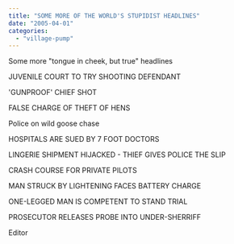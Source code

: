 ```yaml
---
title: "SOME MORE OF THE WORLD'S STUPIDIST HEADLINES"
date: "2005-04-01"
categories: 
  - "village-pump"
---
```


Some more "tongue in cheek, but true" headlines

JUVENILE COURT TO TRY SHOOTING DEFENDANT

'GUNPROOF' CHIEF SHOT

FALSE CHARGE OF THEFT OF HENS

Police on wild goose chase

HOSPITALS ARE SUED BY 7 FOOT DOCTORS

LINGERIE SHIPMENT HIJACKED - THIEF GIVES POLICE THE SLIP

CRASH COURSE FOR PRIVATE PILOTS

MAN STRUCK BY LIGHTENING FACES BATTERY CHARGE

ONE-LEGGED MAN IS COMPETENT TO STAND TRIAL

PROSECUTOR RELEASES PROBE INTO UNDER-SHERRIFF

Editor
